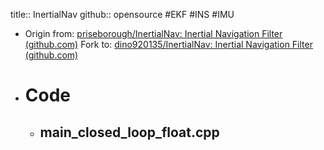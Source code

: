 title:: InertialNav
github:: opensource
#EKF #INS #IMU

- Origin from: [priseborough/InertialNav: Inertial Navigation Filter (github.com)](https://github.com/priseborough/InertialNav)
  Fork to: [dino920135/InertialNav: Inertial Navigation Filter (github.com)](https://github.com/dino920135/InertialNav)
- # Code
	- ## main_closed_loop_float.cpp